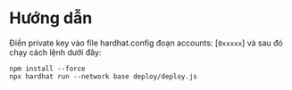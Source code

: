 # Hướng dẫn

Điền private key vào file hardhat.config đoạn accounts: [`0xxxxx`] và sau đó chạy cách lệnh dưới đây:

```shell
npm install --force
npx hardhat run --network base deploy/deploy.js
```
